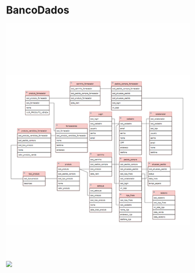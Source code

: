 # BancoDados
<img src="https://github.com/RamonRSL/BancoDados/blob/main/ZeDelivery/ZeDelivery.png"/>
<img src="https://github.com/RamonRSL/BancoDados/blob/main/ZeDelivery/Cópia do ZeDeliveryLogicoCompleto.drawio.png"/>
